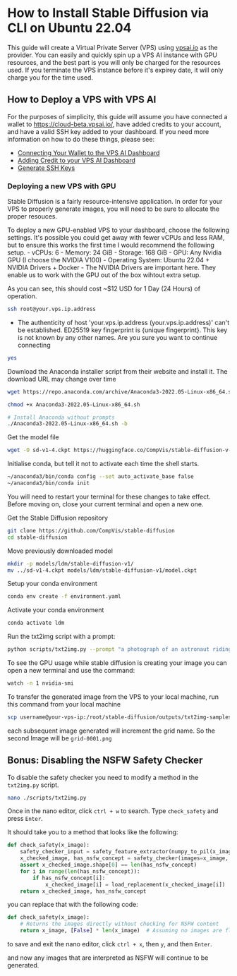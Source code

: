 # How to Install Stable Diffusion via CLI on Ubuntu 22.04

This guide will create a Virtual Private Server (VPS) using [vpsai.io](https://vpsai.io) as the provider. You can easily and quickly spin up a VPS AI instance with GPU resources, and the best part is you will only be charged for the resources used. If you terminate the VPS instance before it's expirey date, it will only charge you for the time used. 

## How to Deploy a VPS with VPS AI

For the purposes of simplicity, this guide will assume you have connected a wallet to https://cloud-beta.vpsai.io/, have added credits to your account, and have a valid SSH key added to your dashboard. If you need more information on how to do these things, please see:
- [Connecting Your Wallet to the VPS AI Dashboard](https://docs.vpsai.io/vps-ai/product-guides/connecting-your-wallet-to-the-vps-ai-dashboard)
- [Adding Credit to your VPS AI Dashboard](https://docs.vpsai.io/vps-ai/product-guides/adding-credit-to-your-vps-ai-dashboard)
- [Generate SSH Keys](https://docs.vpsai.io/vps-ai/product-guides/generate-ssh-keys)

### Deploying a new VPS with GPU

Stable Diffusion is a fairly resource-intensive application. In order for your VPS to properly generate images, you will need to be sure to allocate the proper resouces. 

To deploy a new GPU-enabled VPS to your dashboard, choose the following settings. It's possible you could get away with fewer vCPUs and less RAM, but to ensure this works the first time I would recommend the following setup.
    - vCPUs: 6
    - Memory: 24 GiB
    - Storage: 168 GiB
    - GPU: Any Nvidia GPU (I choose the NVIDIA V100)
    - Operating System: Ubuntu 22.04 + NVIDIA Drivers + Docker
        - The NVIDIA Drivers are important here. They enable us to work with the GPU out of the box wihtout extra setup. 

As you can see, this should cost ~$12 USD for 1 Day (24 Hours) of operation.

```sh
ssh root@your.vps.ip.address
```

- The authenticity of host 'your.vps.ip.address (your.vps.ip.address)' can't be established.
ED25519 key fingerprint is {unique fingerprint}.
This key is not known by any other names.
Are you sure you want to continue connecting

```sh
yes
```

Download the Anaconda installer script from their website and install it. The download URL may change over time

```sh
wget https://repo.anaconda.com/archive/Anaconda3-2022.05-Linux-x86_64.sh
```

```sh
chmod +x Anaconda3-2022.05-Linux-x86_64.sh
```

```sh
# Install Anaconda without prompts
./Anaconda3-2022.05-Linux-x86_64.sh -b
```

Get the model file

```sh
wget -O sd-v1-4.ckpt https://huggingface.co/CompVis/stable-diffusion-v-1-4-original/resolve/main/sd-v1-4.ckpt
```

Initialise conda, but tell it not to activate each time the shell starts.

```sh
~/anaconda3/bin/conda config --set auto_activate_base false
~/anaconda3/bin/conda init
```

You will need to restart your terminal for these changes to take effect. Before moving on, close your current terminal and open a new one.

Get the Stable Diffusion repository

```sh
git clone https://github.com/CompVis/stable-diffusion
cd stable-diffusion
```

Move previously downloaded model

```sh
mkdir -p models/ldm/stable-diffusion-v1/
mv ../sd-v1-4.ckpt models/ldm/stable-diffusion-v1/model.ckpt
```

Setup your conda environment
```sh
conda env create -f environment.yaml
```

Activate your conda environment
```sh
conda activate ldm
```

Run the txt2img script with a prompt:
```sh
python scripts/txt2img.py --prompt "a photograph of an astronaut riding a horse" --plms 
```

To see the GPU usage while stable diffusion is creating your image you can open a new terminal and use the command:
```sh
watch -n 1 nvidia-smi
```

To transfer the generated image from the VPS to your local machine, run this command from your local machine
```sh
scp username@your-vps-ip:/root/stable-diffusion/outputs/txt2img-samples/grid-0000.png /local/path
```

each subsequent image generated will increment the grid name. So the second Image will be
`grid-0001.png`

## Bonus: Disabling the NSFW Safety Checker

To disable the safety checker you need to modify a method in the `txt2img.py` script.

```sh
nano ./scripts/txt2img.py 
```

Once in the nano editor, click `ctrl + w` to search. Type `check_safety` and press `Enter`.

It should take you to a method that looks like the following:

```python
def check_safety(x_image):
    safety_checker_input = safety_feature_extractor(numpy_to_pil(x_image), return_tensors="pt")
    x_checked_image, has_nsfw_concept = safety_checker(images=x_image, clip_input=safety_checker_input.pixel_values)
    assert x_checked_image.shape[0] == len(has_nsfw_concept)
    for i in range(len(has_nsfw_concept)):
        if has_nsfw_concept[i]:
            x_checked_image[i] = load_replacement(x_checked_image[i])
    return x_checked_image, has_nsfw_concept
```

you can replace that with the following code:

```python
def check_safety(x_image):
    # Returns the images directly without checking for NSFW content
    return x_image, [False] * len(x_image)  # Assuming no images are flagged NSFW
```

to save and exit the nano editor, click `ctrl + x`, then `y`, and then `Enter`.

and now any images that are interpreted as NSFW will continue to be generated. 




